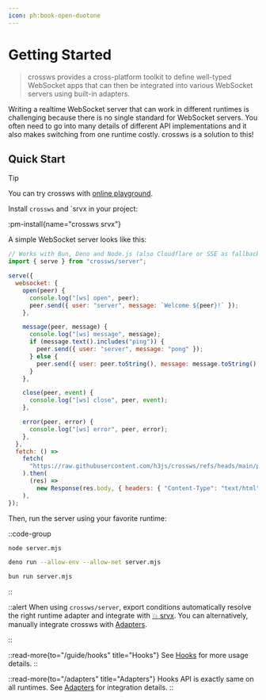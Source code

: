 ```yaml
---
icon: ph:book-open-duotone
---
```


# Getting Started

> crossws provides a cross-platform toolkit to define well-typed WebSocket apps that can then be integrated into various WebSocket servers using built-in adapters.

Writing a realtime WebSocket server that can work in different runtimes is challenging because there is no single standard for WebSocket servers. You often need to go into many details of different API implementations and it also makes switching from one runtime costly. crossws is a solution to this!

## Quick Start

> [!TIP]
> You can try crossws with [online playground](https://stackblitz.com/github/h3js/crossws/tree/main/playground).

Install `crossws` and `srvx in your project:

:pm-install{name="crossws srvx"}

A simple WebSocket server looks like this:

<!-- automd:file code lang="js" src="../../playground/server.mjs" -->

```js [server.mjs]
// Works with Bun, Deno and Node.js (also Cloudflare or SSE as fallback)
import { serve } from "crossws/server";

serve({
  websocket: {
    open(peer) {
      console.log("[ws] open", peer);
      peer.send({ user: "server", message: `Welcome ${peer}!` });
    },

    message(peer, message) {
      console.log("[ws] message", message);
      if (message.text().includes("ping")) {
        peer.send({ user: "server", message: "pong" });
      } else {
        peer.send({ user: peer.toString(), message: message.toString() });
      }
    },

    close(peer, event) {
      console.log("[ws] close", peer, event);
    },

    error(peer, error) {
      console.log("[ws] error", peer, error);
    },
  },
  fetch: () =>
    fetch(
      "https://raw.githubusercontent.com/h3js/crossws/refs/heads/main/playground/public/index.html",
    ).then(
      (res) =>
        new Response(res.body, { headers: { "Content-Type": "text/html" } }),
    ),
});
```

<!-- /automd -->

Then, run the server using your favorite runtime:

::code-group

```bash [node]
node server.mjs
```

```bash [deno]
deno run --allow-env --allow-net server.mjs
```

```bash [bun]
bun run server.mjs
```

::

::alert
When using `crossws/server`, export conditions automatically resolve the right runtime adapter and integrate with [💥 srvx](https://srvx.h3.dev). You can alternatively, manually integrate crossws with [Adapters](/adapters).

::

::read-more{to="/guide/hooks" title="Hooks"}
See [Hooks](/guide/hooks) for more usage details.
::

::read-more{to="/adapters" title="Adapters"}
Hooks API is exactly same on all runtimes. See [Adapters](/adapters) for integration details.
::
